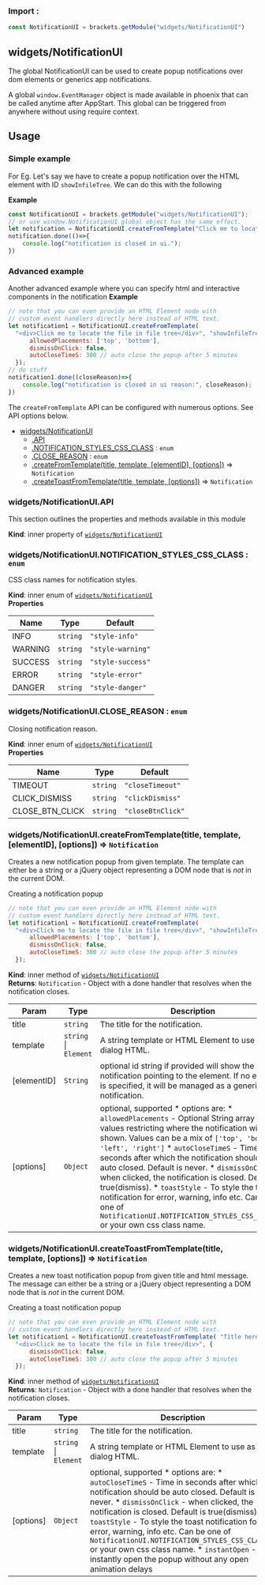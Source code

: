 ### Import :
```js
const NotificationUI = brackets.getModule("widgets/NotificationUI")
```

<a name="module_widgets/NotificationUI"></a>

## widgets/NotificationUI
The global NotificationUI can be used to create popup notifications over dom elements or generics app notifications.

A global `window.EventManager` object is made available in phoenix that can be called anytime after AppStart.
This global can be triggered from anywhere without using require context.

## Usage
### Simple example
For Eg. Let's say we have to create a popup notification over the HTML element with ID `showInfileTree`.
We can do this with the following

**Example**  
```js
const NotificationUI = brackets.getModule("widgets/NotificationUI");
// or use window.NotificationUI global object has the same effect.
let notification = NotificationUI.createFromTemplate("Click me to locate the file in file tree", "showInfileTree",{});
notification.done(()=>{
    console.log("notification is closed in ui.");
})
```
### Advanced example
Another advanced example where you can specify html and interactive components in the notification
**Example**  
```js
// note that you can even provide an HTML Element node with
// custom event handlers directly here instead of HTML text.
let notification1 = NotificationUI.createFromTemplate(
  "<div>Click me to locate the file in file tree</div>", "showInfileTree",{
      allowedPlacements: ['top', 'bottom'],
      dismissOnClick: false,
      autoCloseTimeS: 300 // auto close the popup after 5 minutes
  });
// do stuff
notification1.done((closeReason)=>{
    console.log("notification is closed in ui reason:", closeReason);
})
```
The `createFromTemplate` API can be configured with numerous options. See API options below.

* [widgets/NotificationUI](#module_widgets/NotificationUI)
    * [.API](#module_widgets/NotificationUI..API)
    * [.NOTIFICATION_STYLES_CSS_CLASS](#module_widgets/NotificationUI..NOTIFICATION_STYLES_CSS_CLASS) : <code>enum</code>
    * [.CLOSE_REASON](#module_widgets/NotificationUI..CLOSE_REASON) : <code>enum</code>
    * [.createFromTemplate(title, template, [elementID], [options])](#module_widgets/NotificationUI..createFromTemplate) ⇒ <code>Notification</code>
    * [.createToastFromTemplate(title, template, [options])](#module_widgets/NotificationUI..createToastFromTemplate) ⇒ <code>Notification</code>

<a name="module_widgets/NotificationUI..API"></a>

### widgets/NotificationUI.API
This section outlines the properties and methods available in this module

**Kind**: inner property of [<code>widgets/NotificationUI</code>](#module_widgets/NotificationUI)  
<a name="module_widgets/NotificationUI..NOTIFICATION_STYLES_CSS_CLASS"></a>

### widgets/NotificationUI.NOTIFICATION\_STYLES\_CSS\_CLASS : <code>enum</code>
CSS class names for notification styles.

**Kind**: inner enum of [<code>widgets/NotificationUI</code>](#module_widgets/NotificationUI)  
**Properties**

| Name | Type | Default |
| --- | --- | --- |
| INFO | <code>string</code> | <code>&quot;style-info&quot;</code> | 
| WARNING | <code>string</code> | <code>&quot;style-warning&quot;</code> | 
| SUCCESS | <code>string</code> | <code>&quot;style-success&quot;</code> | 
| ERROR | <code>string</code> | <code>&quot;style-error&quot;</code> | 
| DANGER | <code>string</code> | <code>&quot;style-danger&quot;</code> | 

<a name="module_widgets/NotificationUI..CLOSE_REASON"></a>

### widgets/NotificationUI.CLOSE\_REASON : <code>enum</code>
Closing notification reason.

**Kind**: inner enum of [<code>widgets/NotificationUI</code>](#module_widgets/NotificationUI)  
**Properties**

| Name | Type | Default |
| --- | --- | --- |
| TIMEOUT | <code>string</code> | <code>&quot;closeTimeout&quot;</code> | 
| CLICK_DISMISS | <code>string</code> | <code>&quot;clickDismiss&quot;</code> | 
| CLOSE_BTN_CLICK | <code>string</code> | <code>&quot;closeBtnClick&quot;</code> | 

<a name="module_widgets/NotificationUI..createFromTemplate"></a>

### widgets/NotificationUI.createFromTemplate(title, template, [elementID], [options]) ⇒ <code>Notification</code>
Creates a new notification popup from given template.
The template can either be a string or a jQuery object representing a DOM node that is *not* in the current DOM.

Creating a notification popup

```js
// note that you can even provide an HTML Element node with
// custom event handlers directly here instead of HTML text.
let notification1 = NotificationUI.createFromTemplate(
  "<div>Click me to locate the file in file tree</div>", "showInfileTree",{
      allowedPlacements: ['top', 'bottom'],
      dismissOnClick: false,
      autoCloseTimeS: 300 // auto close the popup after 5 minutes
  });
```

**Kind**: inner method of [<code>widgets/NotificationUI</code>](#module_widgets/NotificationUI)  
**Returns**: <code>Notification</code> - Object with a done handler that resolves when the notification closes.  

| Param | Type | Description |
| --- | --- | --- |
| title | <code>string</code> | The title for the notification. |
| template | <code>string</code> \| <code>Element</code> | A string template or HTML Element to use as the dialog HTML. |
| [elementID] | <code>String</code> | optional id string if provided will show the notification pointing to the element.   If no element is specified, it will be managed as a generic notification. |
| [options] | <code>Object</code> | optional, supported   * options are:   * `allowedPlacements` - Optional String array with values restricting where the notification will be shown.       Values can be a mix of `['top', 'bottom', 'left', 'right']`   * `autoCloseTimeS` - Time in seconds after which the notification should be auto closed. Default is never.   * `dismissOnClick` - when clicked, the notification is closed. Default is true(dismiss).   * `toastStyle` - To style the toast notification for error, warning, info etc. Can be     one of `NotificationUI.NOTIFICATION_STYLES_CSS_CLASS.*` or your own css class name. |

<a name="module_widgets/NotificationUI..createToastFromTemplate"></a>

### widgets/NotificationUI.createToastFromTemplate(title, template, [options]) ⇒ <code>Notification</code>
Creates a new toast notification popup from given title and html message.
The message can either be a string or a jQuery object representing a DOM node that is *not* in the current DOM.

Creating a toast notification popup

```js
// note that you can even provide an HTML Element node with
// custom event handlers directly here instead of HTML text.
let notification1 = NotificationUI.createToastFromTemplate( "Title here",
  "<div>Click me to locate the file in file tree</div>", {
      dismissOnClick: false,
      autoCloseTimeS: 300 // auto close the popup after 5 minutes
  });
```

**Kind**: inner method of [<code>widgets/NotificationUI</code>](#module_widgets/NotificationUI)  
**Returns**: <code>Notification</code> - Object with a done handler that resolves when the notification closes.  

| Param | Type | Description |
| --- | --- | --- |
| title | <code>string</code> | The title for the notification. |
| template | <code>string</code> \| <code>Element</code> | A string template or HTML Element to use as the dialog HTML. |
| [options] | <code>Object</code> | optional, supported   * options are:   * `autoCloseTimeS` - Time in seconds after which the notification should be auto closed. Default is never.   * `dismissOnClick` - when clicked, the notification is closed. Default is true(dismiss).   * `toastStyle` - To style the toast notification for error, warning, info etc. Can be     one of `NotificationUI.NOTIFICATION_STYLES_CSS_CLASS.*` or your own css class name.   * `instantOpen` - To instantly open the popup without any open animation delays |

